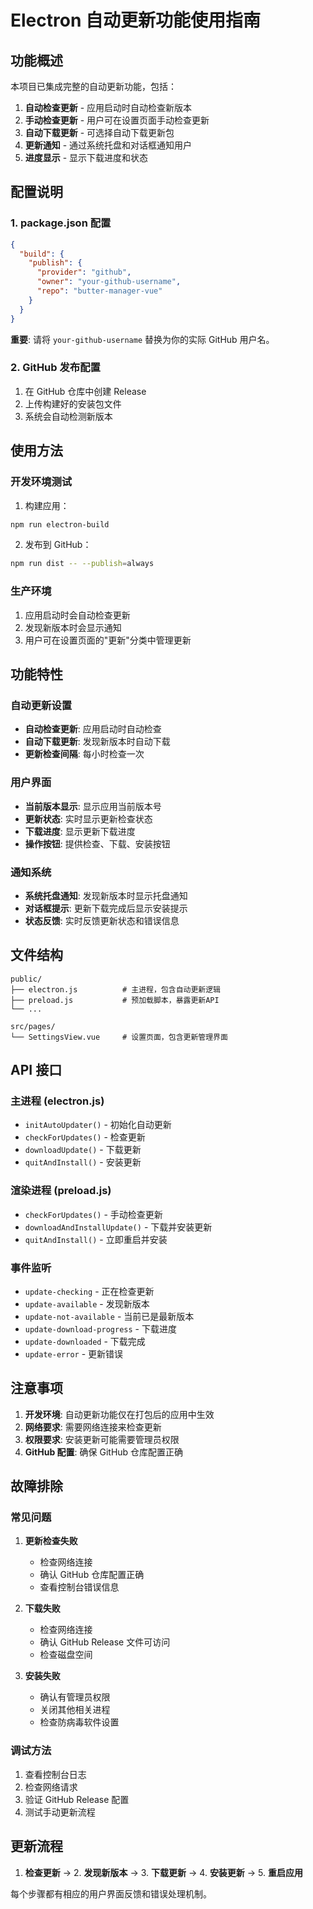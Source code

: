 # Electron 自动更新功能使用指南

## 功能概述

本项目已集成完整的自动更新功能，包括：

1. **自动检查更新** - 应用启动时自动检查新版本
2. **手动检查更新** - 用户可在设置页面手动检查更新
3. **自动下载更新** - 可选择自动下载更新包
4. **更新通知** - 通过系统托盘和对话框通知用户
5. **进度显示** - 显示下载进度和状态

## 配置说明

### 1. package.json 配置

```json
{
  "build": {
    "publish": {
      "provider": "github",
      "owner": "your-github-username",
      "repo": "butter-manager-vue"
    }
  }
}
```

**重要**: 请将 `your-github-username` 替换为你的实际 GitHub 用户名。

### 2. GitHub 发布配置

1. 在 GitHub 仓库中创建 Release
2. 上传构建好的安装包文件
3. 系统会自动检测新版本

## 使用方法

### 开发环境测试

1. 构建应用：
```bash
npm run electron-build
```

2. 发布到 GitHub：
```bash
npm run dist -- --publish=always
```

### 生产环境

1. 应用启动时会自动检查更新
2. 发现新版本时会显示通知
3. 用户可在设置页面的"更新"分类中管理更新

## 功能特性

### 自动更新设置

- **自动检查更新**: 应用启动时自动检查
- **自动下载更新**: 发现新版本时自动下载
- **更新检查间隔**: 每小时检查一次

### 用户界面

- **当前版本显示**: 显示应用当前版本号
- **更新状态**: 实时显示更新检查状态
- **下载进度**: 显示更新下载进度
- **操作按钮**: 提供检查、下载、安装按钮

### 通知系统

- **系统托盘通知**: 发现新版本时显示托盘通知
- **对话框提示**: 更新下载完成后显示安装提示
- **状态反馈**: 实时反馈更新状态和错误信息

## 文件结构

```
public/
├── electron.js          # 主进程，包含自动更新逻辑
├── preload.js           # 预加载脚本，暴露更新API
└── ...

src/pages/
└── SettingsView.vue     # 设置页面，包含更新管理界面
```

## API 接口

### 主进程 (electron.js)

- `initAutoUpdater()` - 初始化自动更新
- `checkForUpdates()` - 检查更新
- `downloadUpdate()` - 下载更新
- `quitAndInstall()` - 安装更新

### 渲染进程 (preload.js)

- `checkForUpdates()` - 手动检查更新
- `downloadAndInstallUpdate()` - 下载并安装更新
- `quitAndInstall()` - 立即重启并安装

### 事件监听

- `update-checking` - 正在检查更新
- `update-available` - 发现新版本
- `update-not-available` - 当前已是最新版本
- `update-download-progress` - 下载进度
- `update-downloaded` - 下载完成
- `update-error` - 更新错误

## 注意事项

1. **开发环境**: 自动更新功能仅在打包后的应用中生效
2. **网络要求**: 需要网络连接来检查更新
3. **权限要求**: 安装更新可能需要管理员权限
4. **GitHub 配置**: 确保 GitHub 仓库配置正确

## 故障排除

### 常见问题

1. **更新检查失败**
   - 检查网络连接
   - 确认 GitHub 仓库配置正确
   - 查看控制台错误信息

2. **下载失败**
   - 检查网络连接
   - 确认 GitHub Release 文件可访问
   - 检查磁盘空间

3. **安装失败**
   - 确认有管理员权限
   - 关闭其他相关进程
   - 检查防病毒软件设置

### 调试方法

1. 查看控制台日志
2. 检查网络请求
3. 验证 GitHub Release 配置
4. 测试手动更新流程

## 更新流程

1. **检查更新** → 2. **发现新版本** → 3. **下载更新** → 4. **安装更新** → 5. **重启应用**

每个步骤都有相应的用户界面反馈和错误处理机制。
